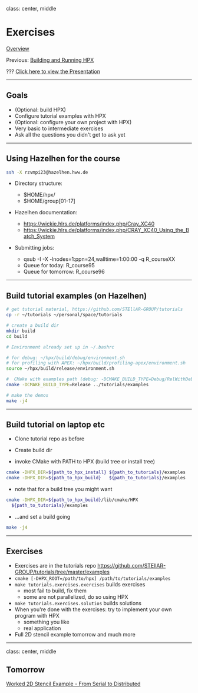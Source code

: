 
class: center, middle

# Exercises

[Overview](..)

Previous: [Building and Running HPX](../session3)

???
[Click here to view the Presentation](https://stellar-group.github.io/tutorials/hlrs2019/session4/)

---
## Goals

* (Optional: build HPX)
* Configure tutorial examples with HPX
* (Optional: configure your own project with HPX)
* Very basic to intermediate exercises
* Ask all the questions you didn't get to ask yet

---
## Using Hazelhen for the course

```sh
ssh -X rzvmpi23@hazelhen.hww.de
```

* Directory structure:
    * $HOME/hpx/
    * $HOME/group[01-17]

* Hazelhen documentation:
    * https://wickie.hlrs.de/platforms/index.php/Cray_XC40
    * https://wickie.hlrs.de/platforms/index.php/CRAY_XC40_Using_the_Batch_System
* Submitting jobs:
    * qsub -I -X -lnodes=1:ppn=24,walltime=1:00:00 -q R_courseXX
    * Queue for today: R_course95
    * Queue for tomorrow: R_course96

---
## Build tutorial examples (on Hazelhen)
```sh
# get tutorial material, https://github.com/STEllAR-GROUP/tutorials
cp -r ~/tutorials ~/personal/space/tutorials

# create a build dir
mkdir build
cd build

# Environment already set up in ~/.bashrc

# for debug: ~/hpx/build/debug/environment.sh
# for profiling with APEX: ~/hpx/build/profiling-apex/environment.sh
source ~/hpx/build/release/environment.sh

#  CMake with examples path (debug: -DCMAKE_BUILD_TYPE=Debug/RelWithDebInfo)
cmake -DCMAKE_BUILD_TYPE=Release ../tutorials/examples

# make the demos
make -j4
```

---
## Build tutorial on laptop etc

* Clone tutorial repo as before

* Create build dir

* invoke CMake with PATH to HPX (build tree or install tree)

```sh
cmake -DHPX_DIR=${path_to_hpx_install} ${path_to_tutorials}/examples
cmake -DHPX_DIR=${path_to_hpx_build}   ${path_to_tutorials}/examples
```
* note that for a build tree you might want

```sh
cmake -DHPX_DIR=${path_to_hpx_build}/lib/cmake/HPX
  ${path_to_tutorials}/examples
```

* ...and set a build going

```sh
make -j4
```

---
## Exercises

* Exercises are in the tutorials repo https://github.com/STEllAR-GROUP/tutorials/tree/master/examples
* `cmake [-DHPX_ROOT=/path/to/hpx] /path/to/tutorials/examples`
* `make tutorials.exercises.exercises` builds exercises
    * most fail to build, fix them
    * some are not parallelized, do so using HPX
* `make tutorials.exercises.solutios` builds solutions
* When you're done with the exercises: try to implement your own program with HPX
    * something you like
    * real application
* Full 2D stencil example tomorrow and much more

---
class: center, middle
## Tomorrow

[Worked 2D Stencil Example - From Serial to Distributed](../session5)
